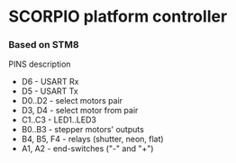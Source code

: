 SCORPIO platform controller
============================

### Based on STM8

PINS description

* D6 - USART Rx
* D5 - USART Tx
* D0..D2 - select motors pair
* D3, D4 - select motor from pair
* C1..C3 - LED1..LED3
* B0..B3 - stepper motors' outputs
* B4, B5, F4 - relays (shutter, neon, flat)
* A1, A2 - end-switches ("-" and "+")
